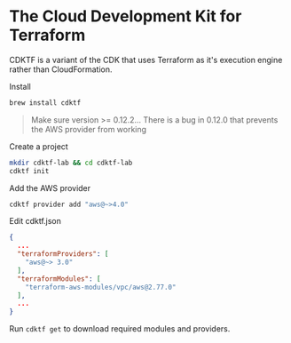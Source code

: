 # The Cloud Development Kit for Terraform
CDKTF is a variant of the CDK that uses Terraform as it's execution engine rather than CloudFormation.

Install
```bash
brew install cdktf
```
> Make sure version >= 0.12.2... There is a bug in 0.12.0 that prevents the AWS provider from working

Create a project
```bash
mkdir cdktf-lab && cd cdktf-lab
cdktf init
```

Add the AWS provider
```bash
cdktf provider add "aws@~>4.0"
```

Edit cdktf.json
```json
{
  ...
  "terraformProviders": [
    "aws@~> 3.0"
  ],
  "terraformModules": [
    "terraform-aws-modules/vpc/aws@2.77.0"
  ],
  ...
}
```

Run `cdktf get` to download required modules and providers.

